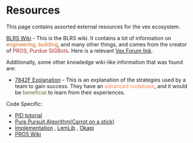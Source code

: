 # Resources

This page contains assorted external resources for the vex ecosystem.


[BLRS Wiki](https://wiki.purduesigbots.com/) - This is the BLRS wiki. It contains a lot of information on <span style="color: chocolate;">engineering, building</span>, and many other things, and comes from the creator of <span style="color: brown;">PROS, Purdue SIGBots</span>. Here is a relevant [Vex Forum link](https://www.vexforum.com/t/purdue-sigbots-robotics-knowledgebase-wiki/81576).  

Additionally, some other knowledge wiki-like information that was found are:

- [7842F Explanation](https://www.vexforum.com/t/7842f-2018-19-robot-showcase-flywheel-control-odometry-engineering-journals-more/65170) - This is an explanation of the strategies used by a team to gain success. They have an <span style="color: coral;">advanced codebase</span>, and it would be <span style="color: darkolivegreen;">beneficial</span> to learn from their experiences.

Code Specific:
- [PID tutorial](https://www.roboticsisez.com/projects/adaptive-pid)
- [Pure Pursuit Algorithm(Carrot on a stick)](https://www.roboticsisez.com/projects/pure-pursuit)
- [Implementation](https://ez-robotics.github.io/EZ-Template/) , [LemLib](https://lemlib.github.io/LemLib/index.html) , [Okapi](https://okapilib.github.io/OkapiLib/index.html)
- [PROS Wiki](https://pros.cs.purdue.edu/v5/index.html)
